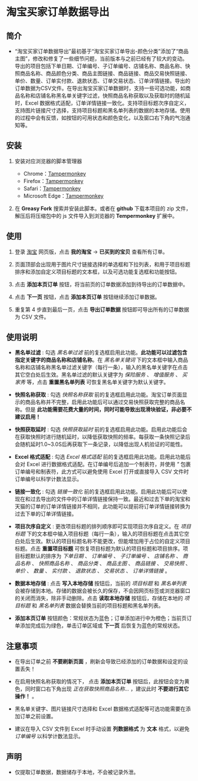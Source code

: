 # 淘宝买家订单数据导出

## 简介

- “淘宝买家订单数据导出”最初基于“淘宝买家订单导出-颜色分类”添加了“商品主图”，修改和修复了一些细节问题，当前版本与之前已经有了较大的变动。导出的项目包括下单日期、订单编号、子订单编号、店铺名称、商品名称、快照商品名称、商品颜色分类、商品主图链接、商品链接、商品交易快照链接、单价、数量、订单实付款、退款状态、订单交易状态、订单详情链接。导出的订单数据为CSV文件。在导出淘宝买家订单数据时，支持一些可选功能，如商品名称和店铺名称黑名单关键字过滤，快照商品名称获取以及获取时的随机延时，Excel 数据格式适配，订单详情链接一致化。支持项目标题次序自定义，支持图片链接尺寸选择，支持项目标题和黑名单列表的数据的本地存储。使用的过程中会有反馈，如按钮的可用状态和颜色变化，以及窗口右下角的气泡通知等。

## 安装

1. 安装对应浏览器的脚本管理器
   - Chrome：[Tampermonkey](https://chrome.google.com/webstore/detail/tampermonkey/dhdgffkkebhmkfjojejmpbldmpobfkfo)
   - Firefox：[Tampermonkey](https://addons.mozilla.org/firefox/addon/tampermonkey/)
   - Safari：[Tampermonkey](http://tampermonkey.net/?browser=safari)
   - Microsoft Edge：[Tampermonkey](https://microsoftedge.microsoft.com/addons/detail/tampermonkey/iikmkjmpaadaobahmlepeloendndfphd)

2. 在 **Greasy Fork** 搜索并安装此脚本。或者在 **github** 下载本项目的 zip 文件，解压后将压缩包中的 js 文件导入到浏览器的 **Tempermonkey** 扩展中。

## 使用

1. 登录 [淘宝](https://www.taobao.com/) 网页版，点击 **我的淘宝** -> **已买到的宝贝** 查看所有订单。

2. 页面顶部会出现用于图片尺寸链接选择的单选框和下拉列表，和用于项目标题排序和添加自定义项目标题的文本框，以及可选功能复选框和功能按钮。

3. 点击 **添加本页订单** 按钮，将当前页的订单数据添加到待导出的订单数据中。

4. 点击 **下一页** 按钮，点击 **添加本页订单** 按钮继续添加订单数据。

5. 重复第 4 步直到最后一页，点击 **导出订单数据** 按钮即可导出所有的订单数据为 CSV 文件。

## 使用说明

- **黑名单过滤** : 勾选 *黑名单过滤* 前的复选框启用此功能。**此功能可以过滤包含指定关键字的商品名称和店铺名称**。在 *黑名单关键词* 下的文本框中输入商品名称和店铺名称黑名单过滤关键字（每行一条），输入的黑名单关键字在点击其它空白处后生效。黑名单过滤的默认关键字为 *保险服务* 、 *增值服务* 、 *买家秀* 等，点击 **重置黑名单列表** 可恢复黑名单关键字为默认关键字。

- **快照名称获取** : 勾选 *快照名称获取* 前的复选框启用此功能。淘宝订单页面显示的商品名称并不完整，启用此功能后可以通过交易快照获取完整的商品名称。但是 **此功能需要花费大量的时间，同时可能导致出现滑块验证，非必要不建议启用！**

- **快照获取延时** : 勾选 *快照获取延时* 前的复选框启用此功能。启用此功能后会在获取快照时进行随机延时，以降低获取快照的频率。每获取一条快照记录后会随机延时1.0~3.0S后再获取下一条记录，以降低出现人机验证的可能性。

- **Excel 格式适配** : 勾选 *Excel 格式适配* 前的复选框启用此功能。启用此功能后会对 Excel 进行数据格式适配。在订单编号后追加一个制表符，并使用 *"* 包裹订单编号和制表符，此方式可以避免使用 Excel 打开或直接导入 CSV 文件时订单编号以科学计数法显示。

- **链接一致化** : 勾选 *链接一致化* 前的复选框启用此功能。启用此功能后可以使现在和过去导出的文件中的订单详情链接保持一致。最近和过去下单的淘宝和天猫的订单的订单详情链接并不相同，此功能可以提前将订单详情链接转换为过去下单的订单详情链接。

- **项目次序自定义** : 更改项目标题的排列顺序即可实现项目次序自定义。在 *项目标题* 下的文本框中输入项目标题（每行一条），输入的项目标题在点击其它空白处后生效。默认的项目标题名称不能更改，但能增加用于占位的自定义项目标题。点击 **重置项目标题** 可恢复项目标题为默认的项目标题和项目排序。项目标题默认的排序为 *下单日期* 、 *订单编号* 、 *子订单编号* 、 *店铺名称* 、 *商品名称* 、 *快照商品名称* 、 *商品分类* 、 *商品主图* 、 *商品链接* 、 *交易快照* 、 *单价* 、 *数量* 、 *实付款* 、 *退款状态* 、 *交易状态* 、 *订单详情链接* 。

- **数据本地存储** : 点击 **写入本地存储** 按钮后，当前的 *项目标题* 和 *黑名单列表* 会被存储到本地。存储的数据会被长久的保存，不会因网页标签或浏览器窗口的关闭而消失，除非手动删除。点击 **读取本地存储** 按钮后，存储在本地的 *项目标题* 和 *黑名单列表* 数据会替换当前的项目标题和黑名单列表。

- **添加本页订单** 按钮颜色：常规状态为蓝色；订单添加进行中为橙色；当前页订单添加完成后为绿色，单击订单区域或 **下一页** 后恢复为蓝色的常规状态。

## 注意事项

- 在导出订单之前 **不要刷新页面** ，刷新会导致已经添加的订单数据和设定的设置丢失！

- 在启用快照名称获取的情况下， 点击 **添加本页订单** 按钮后，此按钮会变为黄色，同时窗口右下角出现 *正在获取快照商品名称...* ，建议此时 **不要进行其它操作！** 。

- 黑名单关键字、图片链接尺寸选择和 Excel 数据格式适配等可选功能需要在添加订单之前设置。

- 建议在导入 CSV 文件到 Excel 时手动设置 **列数据格式** 为 **文本** 格式，以避免 *订单编号* 以科学计数法显示。

## 声明

- 仅提取订单数据，数据储存于本地，不会被记录外泄。

